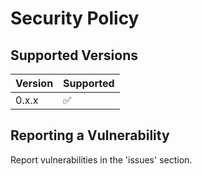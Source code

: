 # Security Policy

## Supported Versions

| Version | Supported          |
| ------- | ------------------ |
| 0.x.x   | :white_check_mark: |


## Reporting a Vulnerability

Report vulnerabilities in the 'issues' section.
